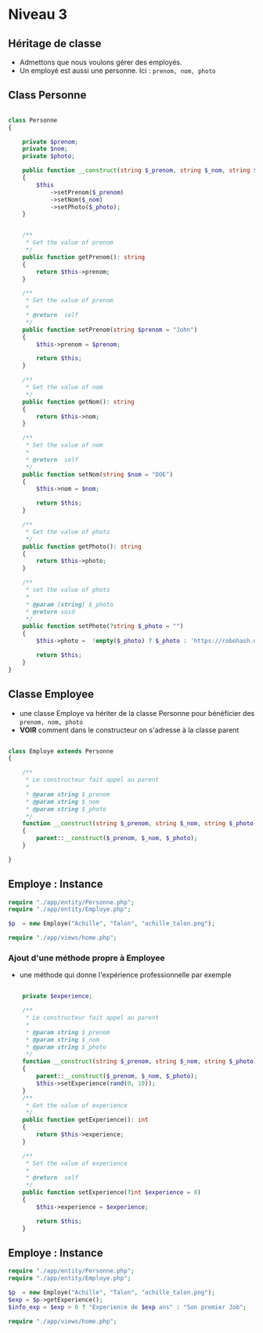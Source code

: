 
# Niveau 3
## Héritage de classe
- Admettons que nous voulons gérer des employés.
- Un employé est aussi une personne. Ici :  `prenom, nom, photo`
## Class Personne
```php

class Personne
{

    private $prenom;
    private $nom;
    private $photo;

    public function __construct(string $_prenom, string $_nom, string $_photo)
    {
        $this
            ->setPrenom($_prenom)
            ->setNom($_nom)
            ->setPhoto($_photo);
    }


    /**
     * Get the value of prenom
     */
    public function getPrenom(): string
    {
        return $this->prenom;
    }

    /**
     * Set the value of prenom
     *
     * @return  self
     */
    public function setPrenom(string $prenom = "John")
    {
        $this->prenom = $prenom;

        return $this;
    }

    /**
     * Get the value of nom
     */
    public function getNom(): string
    {
        return $this->nom;
    }

    /**
     * Set the value of nom
     *
     * @return  self
     */
    public function setNom(string $nom = "DOE")
    {
        $this->nom = $nom;

        return $this;
    }

    /**
     * Get the value of photo
     */
    public function getPhoto(): string
    {
        return $this->photo;
    }

    /**
     * set the value of photo
     *
     * @param [string] $_photo
     * @return void
     */
    public function setPhoto(?string $_photo = "")
    {
        $this->photo =  !empty($_photo) ? $_photo : 'https://robohash.org/4?set=set3';

        return $this;
    }
}
```
## Classe Employee
- une classe Employe va hériter de la classe Personne pour bénéficier des  `prenom, nom, photo` 
- __VOIR__ comment dans le constructeur on s'adresse à la classe parent
```php

class Employe extends Personne
{

    /**
     * Le constructeur fait appel au parent
     *
     * @param string $_prenom
     * @param string $_nom
     * @param string $_photo
     */
    function __construct(string $_prenom, string $_nom, string $_photo)
    {
        parent::__construct($_prenom, $_nom, $_photo);
    }

}
```
## Employe : Instance
```php
require "./app/entity/Personne.php";
require "./app/entity/Employe.php";

$p  = new Employe("Achille", "Talon", "achille_talon.png");

require "./app/views/home.php";
```

### Ajout d'une méthode propre à Employee
- une méthode qui donne l'expérience professionnelle par exemple

```php

    private $experience;

    /**
     * Le constructeur fait appel au parent
     *
     * @param string $_prenom
     * @param string $_nom
     * @param string $_photo
     */
    function __construct(string $_prenom, string $_nom, string $_photo)
    {
        parent::__construct($_prenom, $_nom, $_photo);
        $this->setExperience(rand(0, 10));
    }
    /**
     * Get the value of experience
     */
    public function getExperience(): int
    {
        return $this->experience;
    }

    /**
     * Set the value of experience
     *
     * @return  self
     */
    public function setExperience(?int $experience = 0)
    {
        $this->experience = $experience;

        return $this;
    }

```
## Employe : Instance
```php
require "./app/entity/Personne.php";
require "./app/entity/Employe.php";

$p  = new Employe("Achille", "Talon", "achille_talon.png");
$exp = $p->getExperience();
$info_exp = $exp > 0 ? "Experience de $exp ans" : "Son premier Job";

require "./app/views/home.php";
```